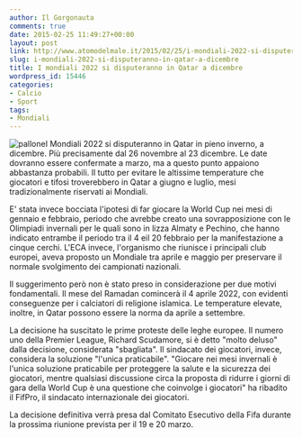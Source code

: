 ```yaml
---
author: Il Gorgonauta
comments: true
date: 2015-02-25 11:49:27+00:00
layout: post
link: http://www.atomodelmale.it/2015/02/25/i-mondiali-2022-si-disputeranno-in-qatar-a-dicembre/
slug: i-mondiali-2022-si-disputeranno-in-qatar-a-dicembre
title: I mondiali 2022 si disputeranno in Qatar a dicembre
wordpress_id: 15446
categories:
- Calcio
- Sport
tags:
- Mondiali
---
```


![pallone](http://www.atomodelmale.it/wp-content/uploads/2013/06/pallone-300x239.jpg)I Mondiali 2022 si disputeranno in Qatar in pieno inverno, a dicembre. Più precisamente dal 26 novembre al 23 dicembre. Le date dovranno essere confermate a marzo, ma a questo punto appaiono abbastanza probabili. Il tutto per evitare le altissime temperature che giocatori e tifosi troverebbero in Qatar a giugno e luglio, mesi tradizionalmente riservati ai Mondiali.

E' stata invece bocciata l'ipotesi di far giocare la World Cup nei mesi di gennaio e febbraio, periodo che avrebbe creato una sovrapposizione con le Olimpiadi invernali per le quali sono in lizza Almaty e Pechino, che hanno indicato entrambe il periodo tra il 4 eil 20 febbraio per la manifestazione a cinque cerchi. L'ECA invece, l'organismo che riunisce i principali club europei, aveva proposto un Mondiale tra aprile e maggio per preservare il normale svolgimento dei campionati nazionali.


Il suggerimento però non è stato preso in considerazione per due motivi fondamentali. Il mese del Ramadan comincerà il 4 aprile 2022, con evidenti conseguenze per i calciatori di religione islamica. Le temperature elevate, inoltre, in Qatar possono essere la norma da aprile a settembre.

La decisione ha suscitato le prime proteste delle leghe europee. Il numero uno della Premier League, Richard Scudamore, si è detto "molto deluso" dalla decisione, considerata "sbagliata". Il sindacato dei giocatori, invece, considera la soluzione "l'unica praticabile". "Giocare nei mesi invernali è l'unica soluzione praticabile per proteggere la salute e la sicurezza dei giocatori, mentre qualsiasi discussione circa la proposta di ridurre i giorni di gara della World Cup è una questione che coinvolge i giocatori" ha ribadito il FifPro, il sindacato internazionale dei giocatori.

La decisione definitiva verrà presa dal Comitato Esecutivo della Fifa durante la prossima riunione prevista per il 19 e 20 marzo.
